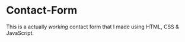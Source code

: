 # Contact-Form
This is a actually *working* contact form that I made using HTML, CSS &amp; JavaScript.
